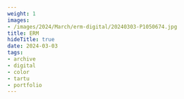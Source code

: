 ```yaml
---
weight: 1
images:
- /images/2024/March/erm-digital/20240303-P1050674.jpg
title: ERM
hideTitle: true
date: 2024-03-03
tags:
- archive
- digital
- color
- tartu
- portfolio
---
```

